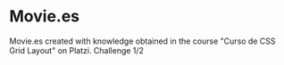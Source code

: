 # Movie.es
Movie.es created with knowledge obtained in the course "Curso de CSS Grid Layout" on Platzi. Challenge 1/2
